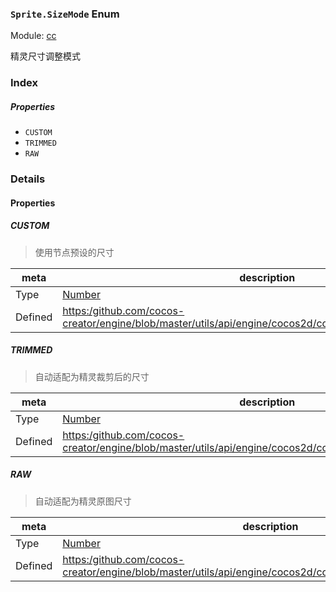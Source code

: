 ### `Sprite.SizeMode` Enum



Module: [cc](../modules/cc.md)




精灵尺寸调整模式

### Index

##### Properties

  - `CUSTOM`
  - `TRIMMED`
  - `RAW`

### Details

#### Properties


##### CUSTOM

> 使用节点预设的尺寸

| meta | description |
|------|-------------|
| Type | <a href="https://developer.mozilla.org/en/JavaScript/Reference/Global_Objects/Number" class="crosslink external" target="_blank">Number</a> |
| Defined | [https:/github.com/cocos-creator/engine/blob/master/utils/api/engine/cocos2d/core/components/CCSprite.js:88](https:/github.com/cocos-creator/engine/blob/master/utils/api/engine/cocos2d/core/components/CCSprite.js#L88) |



##### TRIMMED

> 自动适配为精灵裁剪后的尺寸

| meta | description |
|------|-------------|
| Type | <a href="https://developer.mozilla.org/en/JavaScript/Reference/Global_Objects/Number" class="crosslink external" target="_blank">Number</a> |
| Defined | [https:/github.com/cocos-creator/engine/blob/master/utils/api/engine/cocos2d/core/components/CCSprite.js:94](https:/github.com/cocos-creator/engine/blob/master/utils/api/engine/cocos2d/core/components/CCSprite.js#L94) |



##### RAW

> 自动适配为精灵原图尺寸

| meta | description |
|------|-------------|
| Type | <a href="https://developer.mozilla.org/en/JavaScript/Reference/Global_Objects/Number" class="crosslink external" target="_blank">Number</a> |
| Defined | [https:/github.com/cocos-creator/engine/blob/master/utils/api/engine/cocos2d/core/components/CCSprite.js:100](https:/github.com/cocos-creator/engine/blob/master/utils/api/engine/cocos2d/core/components/CCSprite.js#L100) |



